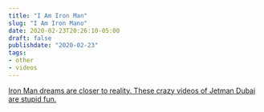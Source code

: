 ```yaml
---
title: "I Am Iron Man"
slug: "I Am Iron Mano"
date: 2020-02-23T20:26:10-05:00
draft: false
publishdate: "2020-02-23"
tags:
- other
- videos
---
```


[Iron Man dreams are closer to reality. These crazy videos of Jetman Dubai are stupid fun.][1] 

[1]: https://www.theverge.com/tldr/2020/2/18/21142603/jetman-dubai-pilot-video-watch-jetpack-iron-man-autonomous-human-flight
